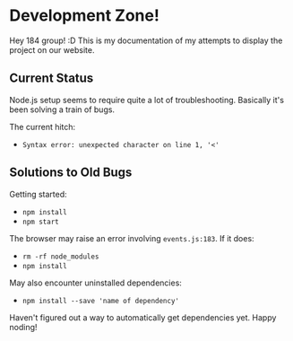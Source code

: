 # Development Zone!

Hey 184 group! :D This is my documentation of my attempts to display the project on our website.

## Current Status

Node.js setup seems to require quite a lot of troubleshooting. Basically it's been solving a train of bugs. 

The current hitch:

- `Syntax error: unexpected character on line 1, '<'`

## Solutions to Old Bugs

Getting started:

- `npm install`
- `npm start`

The browser may raise an error involving `events.js:183`. If it does:

- `rm -rf node_modules`
- `npm install`

May also encounter uninstalled dependencies:

- `npm install --save 'name of dependency'`

Haven't figured out a way to automatically get dependencies yet. Happy noding!
